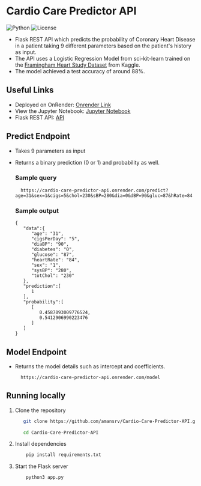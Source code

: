 # Cardio Care Predictor API

![Python](https://badgen.net/badge/Python/3.7/orange)
![License](https://badgen.net/badge/license/MIT/blue)

- Flask REST API which predicts the probability of Coronary Heart Disease in a patient taking 9 different parameters based on the patient's history as input.
- The API uses a Logistic Regression Model from sci-kit-learn trained on the [Framingham Heart Study Dataset](https://www.kaggle.com/amanajmera1/framingham-heart-study-dataset) from Kaggle.
- The model achieved a test accuracy of around 88%.

## Useful Links

- Deployed on OnRender: [Onrender Link](https://cardio-care-predictor-api.onrender.com/)
- View the Jupyter Notebook: [Jupyter Notebook](https://github.com/amansrv/Cardio-Care-Predictor-API/blob/main/model/HeartDisease.ipynb)
- Flask REST API: [API](https://github.com/amansrv/Cardio-Care-Predictor-API/blob/main/app.py)

## Predict Endpoint

- Takes 9 parameters as input
- Returns a binary prediction (0 or 1) and probability as well.

	### Sample query
    	https://cardio-care-predictor-api.onrender.com/predict?age=31&sex=1&cigs=5&chol=230&sBP=280&dia=0&dBP=90&gluc=87&hRate=84

	### Sample output

      {
         "data":{
            "age": "31",
            "cigsPerDay": "5",
            "diaBP": "90",
            "diabetes": "0",
            "glucose": "87",
            "heartRate": "84",
            "sex": "1",
            "sysBP": "280",
            "totChol": "230"
         },
         "prediction":[
            1
         ],
         "probability":[
            [
               0.4587093009776524,
               0.5412906990223476
            ]
         ]
      }


## Model Endpoint
- Returns the model details such as intercept and coefficients.

		https://cardio-care-predictor-api.onrender.com/model

## Running locally

1. Clone the repository

   ```bash
      git clone https://github.com/amansrv/Cardio-Care-Predictor-API.git
	
      cd Cardio-Care-Predictor-API
   ```
2. Install dependencies
   ```bash
	   pip install requirements.txt
   ```
	
3. Start the Flask server
   ```bash
	   python3 app.py
   ```

